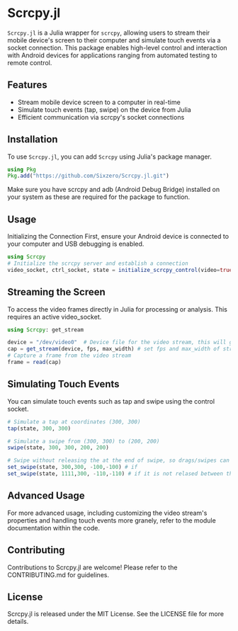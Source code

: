 # Scrcpy.jl

`Scrcpy.jl` is a Julia wrapper for `scrcpy`, allowing users to stream their mobile device's screen to their computer and simulate touch events via a socket connection. This package enables high-level control and interaction with Android devices for applications ranging from automated testing to remote control. 

## Features

- Stream mobile device screen to a computer in real-time
- Simulate touch events (tap, swipe) on the device from Julia
- Efficient communication via scrcpy's socket connections

## Installation

To use `Scrcpy.jl`, you can add `Scrcpy` using Julia's package manager.

```julia
using Pkg
Pkg.add("https://github.com/Sixzero/Scrcpy.jl.git")
``````
Make sure you have scrcpy and adb (Android Debug Bridge) installed on your system as these are required for the package to function.

## Usage
Initializing the Connection
First, ensure your Android device is connected to your computer and USB debugging is enabled.

```julia
using Scrcpy
# Initialize the scrcpy server and establish a connection
video_socket, ctrl_socket, state = initialize_scrcpy_control(video=true, max_size=1200)
```
## Streaming the Screen
To access the video frames directly in Julia for processing or analysis. This requires an active video_socket.
```julia
using Scrcpy: get_stream

device = "/dev/video0"  # Device file for the video stream, this will get created. This is basically going to be used as a camera source, which will be used by `scrcpy --max-fps $fps -m $max_width --v4l2-sink=$device``
cap = get_stream(device, fps, max_width) # set fps and max_width of stream
# Capture a frame from the video stream
frame = read(cap)
```
## Simulating Touch Events
You can simulate touch events such as tap and swipe using the control socket.
```julia
# Simulate a tap at coordinates (300, 300)
tap(state, 300, 300)

# Simulate a swipe from (300, 300) to (200, 200)
swipe(state, 300, 300, 200, 200) 

# Swipe without releasing the at the end of swipe, so drags/swipes can be continued:
set_swipe(state, 300,300, -100,-100) # if 
set_swipe(state, 1111,300, -110,-110) # if it is not relased between the two, then the touch position doesn't matter the Δx and Δy matters from the initial 300,300 position and 1111,300 doesn't matter in this case. This seemed a reasonable approach, but I am curious what the best idea for this interface would be, the possibilities are unlimited with scrcpy. 

```

## Advanced Usage
For more advanced usage, including customizing the video stream's properties and handling touch events more granely, refer to the module documentation within the code.

## Contributing
Contributions to Scrcpy.jl are welcome! Please refer to the CONTRIBUTING.md for guidelines.

## License
Scrcpy.jl is released under the MIT License. See the LICENSE file for more details.

